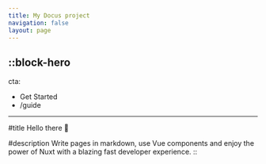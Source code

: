 ```yaml
---
title: My Docus project
navigation: false
layout: page
---
```


::block-hero
---
cta:
  - Get Started
  - /guide
---

#title
Hello there :wave:

#description
Write pages in markdown, use Vue components and enjoy the power of Nuxt with a blazing fast developer experience.
::
